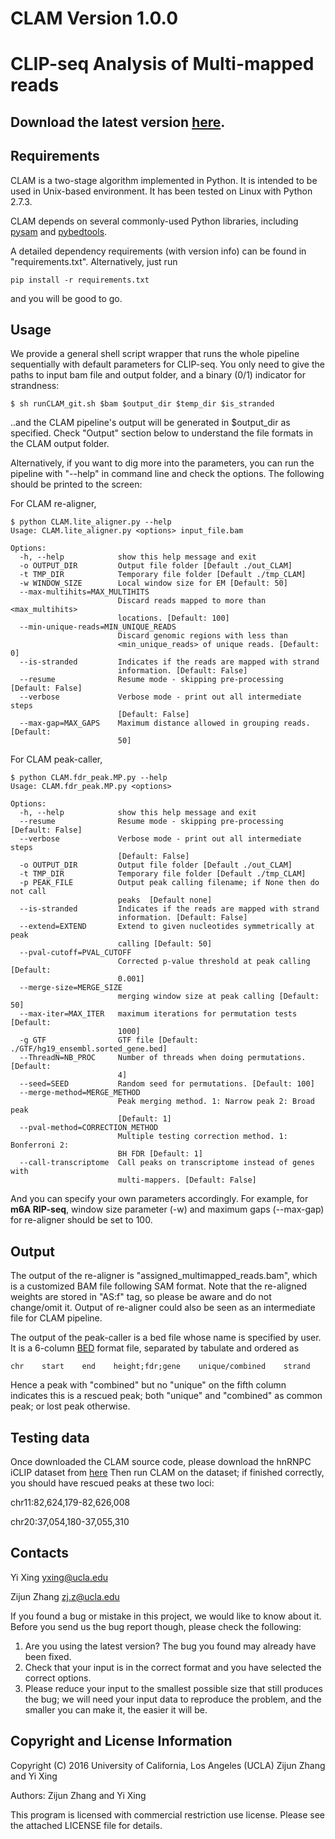 # CLAM Version 1.0.0
# CLIP-seq Analysis of Multi-mapped reads

## Download the latest version [here](https://github.com/Xinglab/CLAM/releases/download/1.0.0/CLAM-v1.zip).

## Requirements

CLAM is a two-stage algorithm implemented in Python. It is intended to be used in Unix-based environment. It has been tested on Linux with Python 2.7.3.

CLAM depends on several commonly-used Python libraries, including [pysam](http://pysam.readthedocs.io/en/latest/) and [pybedtools](https://daler.github.io/pybedtools/index.html).

A detailed dependency requirements (with version info) can be found in "requirements.txt". Alternatively, just run
```
pip install -r requirements.txt
```
and you will be good to go.

## Usage
We provide a general shell script wrapper that runs the whole pipeline sequentially with default parameters for CLIP-seq. You only need to give the paths to input bam file and output folder, and a binary (0/1) indicator for strandness:
```
$ sh runCLAM_git.sh $bam $output_dir $temp_dir $is_stranded
```
..and the CLAM pipeline's output will be generated in $output_dir as specified. Check "Output" section below to understand the file formats in the CLAM output folder.


Alternatively, if you want to dig more into the parameters, you can run the pipeline with "--help" in command line and check the options. The following should be printed to the screen:

For CLAM re-aligner,
```
$ python CLAM.lite_aligner.py --help
Usage: CLAM.lite_aligner.py <options> input_file.bam

Options:
  -h, --help            show this help message and exit
  -o OUTPUT_DIR         Output file folder [Default ./out_CLAM]
  -t TMP_DIR            Temporary file folder [Default ./tmp_CLAM]
  -w WINDOW_SIZE        Local window size for EM [Default: 50]
  --max-multihits=MAX_MULTIHITS
                        Discard reads mapped to more than <max_multihits>
                        locations. [Default: 100]
  --min-unique-reads=MIN_UNIQUE_READS
                        Discard genomic regions with less than
                        <min_unique_reads> of unique reads. [Default: 0]
  --is-stranded         Indicates if the reads are mapped with strand
                        information. [Default: False]
  --resume              Resume mode - skipping pre-processing [Default: False]
  --verbose             Verbose mode - print out all intermediate steps
                        [Default: False]
  --max-gap=MAX_GAPS    Maximum distance allowed in grouping reads. [Default:
                        50]
```

For CLAM peak-caller,
```
$ python CLAM.fdr_peak.MP.py --help
Usage: CLAM.fdr_peak.MP.py <options>

Options:
  -h, --help            show this help message and exit
  --resume              Resume mode - skipping pre-processing [Default: False]
  --verbose             Verbose mode - print out all intermediate steps
                        [Default: False]
  -o OUTPUT_DIR         Output file folder [Default ./out_CLAM]
  -t TMP_DIR            Temporary file folder [Default ./tmp_CLAM]
  -p PEAK_FILE          Output peak calling filename; if None then do not call
                        peaks  [Default none]
  --is-stranded         Indicates if the reads are mapped with strand
                        information. [Default: False]
  --extend=EXTEND       Extend to given nucleotides symmetrically at peak
                        calling [Default: 50]
  --pval-cutoff=PVAL_CUTOFF
                        Corrected p-value threshold at peak calling [Default:
                        0.001]
  --merge-size=MERGE_SIZE
                        merging window size at peak calling [Default: 50]
  --max-iter=MAX_ITER   maximum iterations for permutation tests [Default:
                        1000]
  -g GTF                GTF file [Default: ./GTF/hg19_ensembl.sorted_gene.bed]
  --ThreadN=NB_PROC     Number of threads when doing permutations. [Default:
                        4]
  --seed=SEED           Random seed for permutations. [Default: 100]
  --merge-method=MERGE_METHOD
                        Peak merging method. 1: Narrow peak 2: Broad peak
                        [Default: 1]
  --pval-method=CORRECTION_METHOD
                        Multiple testing correction method. 1: Bonferroni 2:
                        BH FDR [Default: 1]
  --call-transcriptome  Call peaks on transcriptome instead of genes with
                        multi-mappers. [Default: False]
```
And you can specify your own parameters accordingly. For example, for **m6A RIP-seq**, window size parameter (-w) and maximum gaps (--max-gap) for re-aligner should be set to 100.

## Output
The output of the re-aligner is "assigned_multimapped_reads.bam", which is a customized BAM file following SAM format. Note that the re-aligned weights are stored in "AS:f" tag, so please be aware and do not change/omit it.
Output of re-aligner could also be seen as an intermediate file for CLAM pipeline.

The output of the peak-caller is a bed file whose name is specified by user. It is a 6-column [BED](https://genome.ucsc.edu/FAQ/FAQformat.html#format1) format file, separated by tabulate and ordered as 
```
chr    start    end    height;fdr;gene    unique/combined    strand
```
Hence a peak with "combined" but no "unique" on the fifth column indicates this is a rescued peak; both "unique" and "combined" as common peak; or lost peak otherwise.

## Testing data
Once downloaded the CLAM source code, please download the hnRNPC iCLIP dataset from [here](http://www.mimg.ucla.edu/faculty/xing/CLAM/hnRNPC_iCLIP_rep1_E-MAT-1371_novoalign.sorted.bam)
Then run CLAM on the dataset; if finished correctly, you should have rescued peaks at these two loci:

chr11:82,624,179-82,626,008

chr20:37,054,180-37,055,310



## Contacts
Yi Xing [yxing@ucla.edu](mailto:yxing@ucla.edu)

Zijun Zhang [zj.z@ucla.edu](mailto:zj.z@ucla.edu)

If you found a bug or mistake in this project, we would like to know about it. Before you send us the bug report though, please check the following:

1. Are you using the latest version? The bug you found may already have been fixed.
2. Check that your input is in the correct format and you have selected the correct options.
3. Please reduce your input to the smallest possible size that still produces the bug; we will need your input data to reproduce the problem, and the smaller you can make it, the easier it will be.

## Copyright and License Information
Copyright (C) 2016 University of California, Los Angeles (UCLA) Zijun Zhang and Yi Xing

Authors: Zijun Zhang and Yi Xing

This program is licensed with commercial restriction use license. Please see the attached LICENSE file for details.

